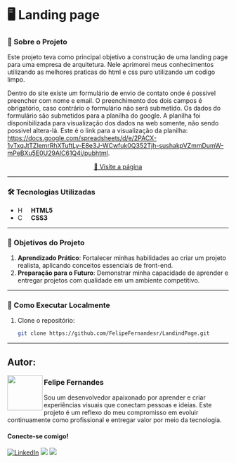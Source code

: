 # 🖥 Landing page

### 📜 Sobre o Projeto  
Este projeto teva como principal objetivo a construção de uma landing page para uma empresa de arquitetura. Nele aprimorei meus conhecimentos utilizando as melhores praticas do html e css puro utilizando um codigo limpo.
 
Dentro do site existe um formulário de envio de contato onde é possivel preencher com nome e email. O preenchimento dos dois campos é obrigatório, caso contrário o formulário não será submetido.
Os dados do formulário são submetidos para a planilha do google.
A planilha foi disponibilizada para visualização dos dados na web somente, não sendo possivel altera-lá.
Este é o link para a visualização da planilha: https://docs.google.com/spreadsheets/d/e/2PACX-1vTxqJtTZlemrRhXTuftLy-E8e3J-WCwfuk0Q352Tjh-sushakpVZmmDumW-mPeBXu5E0U29AlC61Q4i/pubhtml.

<p align="center">
     <a href="https://landinpagefelipe.netlify.app">📱 Visite a página</a>
</p>

---

### 🛠️ Tecnologias Utilizadas  
- **HTML5** <img 
    align="left" 
    alt="HTML"
    title="HTML" 
    width="17px" 
    style="padding-right: 10px;" 
    src="https://cdn.jsdelivr.net/gh/devicons/devicon@latest/icons/html5/html5-original.svg"/>
- **CSS3**<img 
    align="left" 
    alt="CSS" 
    title="CSS"
    width="17px" 
    style="padding-right: 10px;" 
    src="https://cdn.jsdelivr.net/gh/devicons/devicon@latest/icons/css3/css3-original.svg" 
/>

---

### 🎯 Objetivos do Projeto  
1. **Aprendizado Prático**: Fortalecer minhas habilidades ao criar um projeto realista, aplicando conceitos essenciais de front-end.   
2. **Preparação para o Futuro**: Demonstrar minha capacidade de aprender e entregar projetos com qualidade em um ambiente competitivo.  

---

### 📂 Como Executar Localmente  
1. Clone o repositório:  
   ```bash
   git clone https://github.com/FelipeFernandesr/LandindPage.git

---

## Autor:

<img  src="https://github.com/FelipeFernandesr/MuseuNacional/blob/main/img/AvatarFelipe.png"  width="80px" align="left" /> 


### Felipe Fernandes
Sou um desenvolvedor apaixonado por aprender e criar experiências visuais que conectam pessoas e ideias. Este projeto é um reflexo do meu compromisso em evoluir continuamente como profissional e entregar valor por meio da tecnologia.

#### Conecte-se comigo!

[![LinkedIn](https://img.shields.io/badge/linkedin-0A66C2?style=for-the-badge&logo=linkedin&logoColor=white)](https://www.linkedin.com/in/FelipeFernandesr)
<a href = "mailto:felipefrf9@gmail.com"><img src="https://img.shields.io/badge/Gmail-D14836?style=for-the-badge&logo=gmail&logoColor=white" target="_blank"></a>
<a href="https://api.whatsapp.com/send?l=pt_BR&phone=5521979086285" target="_blank"><img src="https://img.shields.io/badge/WhatsApp-25D366?style=for-the-badge&logo=whatsapp&logoColor=white" target="_blank"></a>



